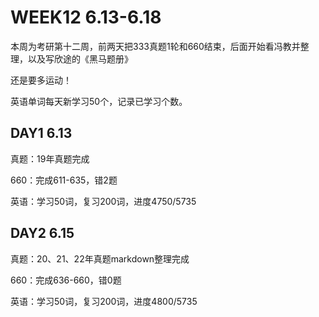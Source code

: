 # WEEK12 6.13-6.18

本周为考研第十二周，前两天把333真题1轮和660结束，后面开始看冯教并整理，以及写欣途的《黑马题册》

还是要多运动！

英语单词每天新学习50个，记录已学习个数。

## DAY1 6.13

真题：19年真题完成

660：完成611-635，错2题

英语：学习50词，复习200词，进度4750/5735

## DAY2 6.15 

真题：20、21、22年真题markdown整理完成

660：完成636-660，错0题

英语：学习50词，复习200词，进度4800/5735